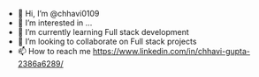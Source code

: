 - 👋 Hi, I’m @chhavi0109
- 👀 I’m interested in ...
- 🌱 I’m currently learning Full stack development
- 💞️ I’m looking to collaborate on Full stack projects
- 📫 How to reach me https://www.linkedin.com/in/chhavi-gupta-2386a6289/

<!---
chhavi0109/chhavi0109 is a ✨ special ✨ repository because its `README.md` (this file) appears on your GitHub profile.
You can click the Preview link to take a look at your changes.
--->
